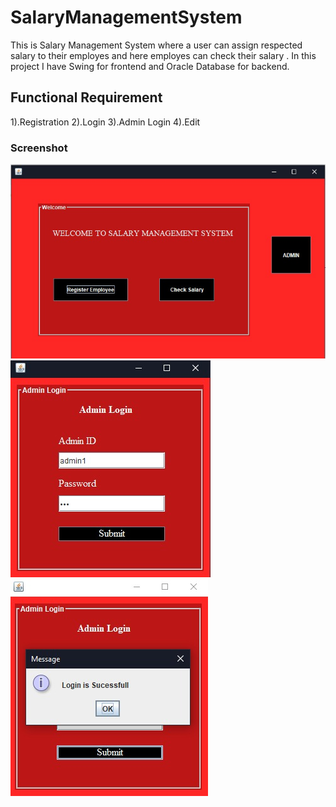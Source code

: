 # SalaryManagementSystem
This is Salary Management System where a user can assign respected salary to their employes and here employes can check their salary .
In this project I have Swing for frontend and Oracle Database for backend. 

## Functional Requirement

1).Registration
2).Login
3).Admin Login
4).Edit


### Screenshot

![](./screenShots/1.jpeg)
![](./screenShots/2.jpeg)
![](./screenShots/3.jpeg)
